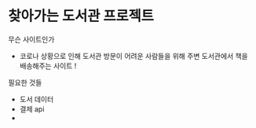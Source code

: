 # 찾아가는 도서관 프로젝트

무슨 사이트인가
- 코로나 상황으로 인해 도서관 방문이 어려운 사람들을 위해 주변 도서관에서 책을 배송해주는 사이트 !

필요한 것들
- 도서 데이터
- 결제 api
- 
